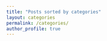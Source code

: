 ```yaml
---
title: "Posts sorted by categories"
layout: categories
permalink: /categories/
author_profile: true
---
```

